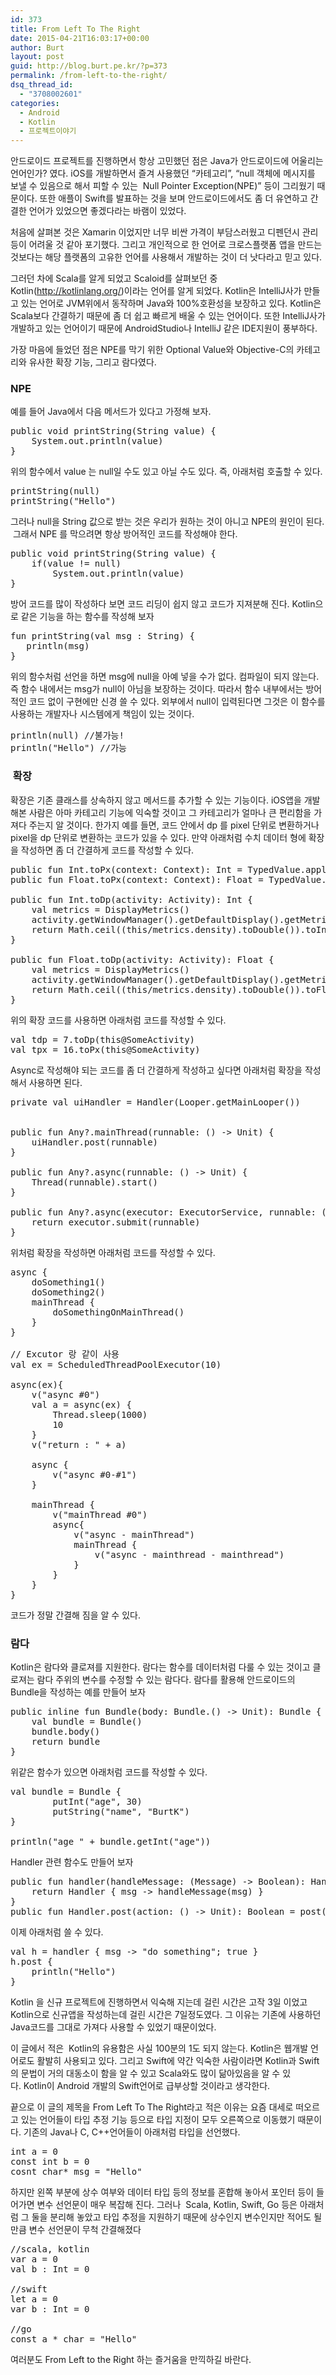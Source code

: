 ```yaml
---
id: 373
title: From Left To The Right
date: 2015-04-21T16:03:17+00:00
author: Burt
layout: post
guid: http://blog.burt.pe.kr/?p=373
permalink: /from-left-to-the-right/
dsq_thread_id:
  - "3708002601"
categories:
  - Android
  - Kotlin
  - 프로젝트이야기
---
```

안드로이드 프로젝트를 진행하면서 항상 고민했던 점은 Java가 안드로이드에 어울리는 언어인가? 였다. iOS를 개발하면서 즐겨 사용했던 &#8220;카테고리&#8221;, &#8220;null 객체에 메시지를 보낼 수 있음으로 해서 피할 수 있는  Null Pointer Exception(NPE)&#8221; 등이 그리웠기 때문이다. 또한 애플이 Swift를 발표하는 것을 보며 안드로이드에서도 좀 더 유연하고 간결한 언어가 있었으면 좋겠다라는 바램이 있었다.

처음에 살펴본 것은 Xamarin 이었지만 너무 비싼 가격이 부담스러웠고 디펜던시 관리 등이 어려울 것 같아 포기했다. 그리고 개인적으로 한 언어로 크로스플랫폼 앱을 만드는 것보다는 해당 플랫폼의 고유한 언어를 사용해서 개발하는 것이 더 낫다라고 믿고 있다.

그러던 차에 Scala를 알게 되었고 Scaloid를 살펴보던 중 Kotlin(<http://kotlinlang.org/>)이라는 언어를 알게 되었다. Kotlin은 IntelliJ사가 만들고 있는 언어로 JVM위에서 동작하며 Java와 100%호환성을 보장하고 있다. Kotlin은 Scala보다 간결하기 때문에 좀 더 쉽고 빠르게 배울 수 있는 언어이다. 또한 IntelliJ사가 개발하고 있는 언어이기 때문에 AndroidStudio나 IntelliJ 같은 IDE지원이 풍부하다.

가장 마음에 들었던 점은 NPE를 막기 위한 Optional Value와 Objective-C의 카테고리와 유사한 확장 기능, 그리고 람다였다.

### NPE

예를 들어 Java에서 다음 메서드가 있다고 가정해 보자.

<pre class="lang:java decode:true">public void printString(String value) {
    System.out.println(value)
}</pre>

위의 함수에서 value 는 null일 수도 있고 아닐 수도 있다. 즉, 아래처럼 호출할 수 있다.

<pre class="lang:default decode:true ">printString(null)
printString("Hello")</pre>

그러나 null을 String 값으로 받는 것은 우리가 원하는 것이 아니고 NPE의 원인이 된다.  그래서 NPE 를 막으려면 항상 방어적인 코드를 작성해야 한다.

<pre class="lang:default decode:true">public void printString(String value) {
    if(value != null)
        System.out.println(value)
}</pre>

방어 코드를 많이 작성하다 보면 코드 리딩이 쉽지 않고 코드가 지져분해 진다. Kotlin으로 같은 기능을 하는 함수를 작성해 보자

<pre class="lang:default decode:true">fun printString(val msg : String) {
   println(msg)
}</pre>

위의 함수처럼 선언을 하면 msg에 null을 아예 넣을 수가 없다. 컴파일이 되지 않는다. 즉 함수 내에서는 msg가 null이 아님을 보장하는 것이다. 따라서 함수 내부에서는 방어적인 코드 없이 구현에만 신경 쓸 수 있다. 외부에서 null이 입력된다면 그것은 이 함수를 사용하는 개발자나 시스템에게 책임이 있는 것이다.

<pre class="lang:default decode:true ">println(null) //불가능!
println("Hello") //가능</pre>

###  확장

확장은 기존 클래스를 상속하지 않고 메서드를 추가할 수 있는 기능이다. iOS앱을 개발해본 사람은 아마 카테고리 기능에 익숙할 것이고 그 카테고리가 얼마나 큰 편리함을 가져다 주는지 알 것이다. 한가지 예를 들면, 코드 안에서 dp 를 pixel 단위로 변환하거나 pixel을 dp 단위로 변환하는 코드가 있을 수 있다. 만약 아래처럼 수치 데이터 형에 확장을 작성하면 좀 더 간결하게 코드를 작성할 수 있다.

<pre class="lang:default decode:true ">public fun Int.toPx(context: Context): Int = TypedValue.applyDimension(TypedValue.COMPLEX_UNIT_DIP, this.toFloat(), context.getResources().getDisplayMetrics()).toInt()
public fun Float.toPx(context: Context): Float = TypedValue.applyDimension(TypedValue.COMPLEX_UNIT_DIP, this, context.getResources().getDisplayMetrics())

public fun Int.toDp(activity: Activity): Int {
    val metrics = DisplayMetrics()
    activity.getWindowManager().getDefaultDisplay().getMetrics(metrics)
    return Math.ceil((this/metrics.density).toDouble()).toInt()
}

public fun Float.toDp(activity: Activity): Float {
    val metrics = DisplayMetrics()
    activity.getWindowManager().getDefaultDisplay().getMetrics(metrics)
    return Math.ceil((this/metrics.density).toDouble()).toFloat()
}</pre>

위의 확장 코드를 사용하면 아래처럼 코드를 작성할 수 있다.

<pre class="lang:default decode:true">val tdp = 7.toDp(this@SomeActivity)
val tpx = 16.toPx(this@SomeActivity)</pre>

Async로 작성해야 되는 코드를 좀 더 간결하게 작성하고 싶다면 아래처럼 확장을 작성해서 사용하면 된다.

<pre class="lang:default decode:true ">private val uiHandler = Handler(Looper.getMainLooper())


public fun Any?.mainThread(runnable: () -&gt; Unit) {
    uiHandler.post(runnable)
}

public fun Any?.async(runnable: () -&gt; Unit) {
    Thread(runnable).start()
}

public fun Any?.async(executor: ExecutorService, runnable: () -&gt; Unit): Future&lt;out Any?&gt; {
    return executor.submit(runnable)
}</pre>

위처럼 확장을 작성하면 아래처럼 코드를 작성할 수 있다.

<pre class="lang:default decode:true  ">async {
    doSomething1()
    doSomething2()
    mainThread {
        doSomethingOnMainThread()
    }
}

// Excutor 랑 같이 사용
val ex = ScheduledThreadPoolExecutor(10)

async(ex){
    v("async #0")
    val a = async(ex) {
        Thread.sleep(1000)
        10
    }
    v("return : " + a)

    async {
        v("async #0-#1")
    }

    mainThread {
        v("mainThread #0")
        async{
            v("async - mainThread")
            mainThread {
                v("async - mainthread - mainthread")
            }
        }
    }
}</pre>

코드가 정말 간결해 짐을 알 수 있다.

### 람다

Kotlin은 람다와 클로져를 지원한다. 람다는 함수를 데이터처럼 다룰 수 있는 것이고 클로져는 람다 주위의 변수를 수정할 수 있는 람다다. 람다를 활용해 안드로이드의 Bundle을 작성하는 예를 만들어 보자

<pre class="lang:default decode:true">public inline fun Bundle(body: Bundle.() -&gt; Unit): Bundle {
    val bundle = Bundle()
    bundle.body()
    return bundle
}</pre>

위같은 함수가 있으면 아래처럼 코드를 작성할 수 있다.

<pre class="lang:default decode:true">val bundle = Bundle {
        putInt("age", 30)
        putString("name", "BurtK")
}

println("age " + bundle.getInt("age"))</pre>

Handler 관련 함수도 만들어 보자

<pre class="lang:default decode:true ">public fun handler(handleMessage: (Message) -&gt; Boolean): Handler {
    return Handler { msg -&gt; handleMessage(msg) }
}
public fun Handler.post(action: () -&gt; Unit): Boolean = post(Runnable(action))</pre>

이제 아래처럼 쓸 수 있다.

<pre class="lang:default decode:true">val h = handler { msg -&gt; "do something"; true }
h.post {
    println("Hello")
}
</pre>

Kotlin 을 신규 프로젝트에 진행하면서 익숙해 지는데 걸린 시간은 고작 3일 이었고 Kotlin으로 신규앱을 작성하는데 걸린 시간은 7일정도였다. 그 이유는 기존에 사용하던 Java코드를 그대로 가져다 사용할 수 있었기 때문이었다.

이 글에서 적은  Kotlin의 유용함은 사실 100분의 1도 되지 않는다. Kotlin은 웹개발 언어로도 활발히 사용되고 있다. 그리고 Swift에 약간 익숙한 사람이라면 Kotlin과 Swift의 문법이 거의 대동소이 함을 알 수 있고 Scala와도 많이 닮아있음을 알 수 있다. Kotlin이 Android 개발의 Swift언어로 급부상할 것이라고 생각한다.

끝으로 이 글의 제목을 From Left To The Right라고 적은 이유는 요즘 대세로 떠오르고 있는 언어들이 타입 추정 기능 등으로 타입 지정이 모두 오른쪽으로 이동했기 때문이다. 기존의 Java나 C, C++언어들이 아래처럼 타입을 선언했다.

<pre class="lang:default decode:true">int a = 0
const int b = 0
cosnt char* msg = "Hello"</pre>

하지만 왼쪽 부분에 상수 여부와 데이터 타입 등의 정보를 혼합해 놓아서 포인터 등이 들어가면 변수 선언문이 매우 복잡해 진다. 그러나  Scala, Kotlin, Swift, Go 등은 아래처럼 그 둘을 분리해 놓았고 타입 추정을 지원하기 때문에 상수인지 변수인지만 적어도 될 만큼 변수 선언문이 무척 간결해졌다

<pre class="lang:default decode:true">//scala, kotlin
var a = 0
val b : Int = 0

//swift
let a = 0
var b : Int = 0

//go
const a * char = "Hello"</pre>

여러분도 From Left to the Right 하는 즐거움을 만끽하길 바란다.